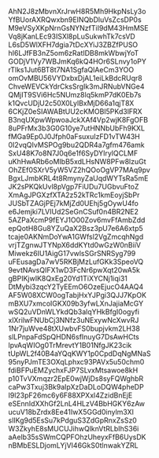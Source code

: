 AhN2J8zMbvnXrJrwH8R5Mh9HkpNsLy3o
YfBUorAXRQwxbn9EINQbDluVsZcsDP0s
M9eVSyXKpNrnGsNYNzfTiI9dM43HmMSE
Vq8jKanLEc93ISXl8pLuSukwhTk7csVD
L6sD5WlXFH7dgia7tDcXYiJ3ZBZfPUSO
hI6LJfFB3nZ5om6zRatIDB8mkWbwjYoT
GODjV1Vy7WBJmKq6kQ4HOr6SLnvy1oPY
rTlks1Jut6BT8t7NA1SgfaQlAeCm3YOO
omOvMBU56VYDxbxDjAL1eiLkBdcRUqr8
ChveWEVCkYdrCksSrgIk3mJRNubVNGe4
QMjIT9SVi6Hc5NUmz8lq5kmP7dK0Eb7s
k1QvcUDjU2c50X0LylBxMjD66a1qjT8X
6CKjZ0eSIAWABtUU2cKMOBI5PKd3lFRX
B3nqUXpwWpwoaJckXAf4Vp2wjK8FgOFB
8uPFrMx3b3G0G10ye7utHNNbUbFh9KXL
fMGa9Ep0J0Jfph0aFsuxuIzFD1vTW43H
0I2vqQIvMSPOg9bu2QDR4a7gfm476amk
SxU48K7o8N7J0q6e1f6SyDYIrylQCLMF
uKhHwARb6oMIbB5xdLHsNW8PFw8lzuGt
OhZEf0SXrV5yW5VZ2hQOoOgVP7MAq9pv
BgxLJmbKRL4t8RmynyZaUqdWYTsRa5mE
JK2sPKQkUvl8pVgp7FiUDu7UGbvuFtoZ
XmAgJPGXzfXTA2z52kTRc1kmEoyjSbPr
JUSbTZAGjPEj7kMjZd0UEhj5gOywU4fo
e6Jemjki7LVIUd2SeGnCSuf0n4BR2NE2
5AZPaXcmP9fEYJ1O00Zov6mvFfAmbZdd
epQotH8Gu8YZuQaX2Bsz3pU7e6A6xtp5
tcaje0AKNmDoYwA1GWfsl2VgZmcqhNgd
vrjTZgnwJTYNpX6ddKYtd0wGzW0nBiiV
Miwekz6IU1AigG17vwlsSGrSNRSyg799
uFEusagDa7wV5RKBjMzLufGKk3SpeoVQ
9evtNAvsQIFX1wD3FcNr6pwXqt20wA5k
gBPIKjwIK8QxEg20Yd1TiXYCNj1iqi31
DtMybi3zqcY2TyEEmO6OzeEjucO4AAQ4
AF5W08XCW0ogTabjHxYJPgi3QJJ7KpOK
mBXU7xmcoIGKX09b3yfwLXnJajiaMcGY
wSQ2uVDnWLYkdQb3alqYHkBfgI0ogyfi
xlXrilwFNUbCj3NNfz3uNExywNcXwvRJ
1Nr7juWve48tXUwbvFS0bupjvkm2LH38
slLPnpaFdSpQHDN6sfInuyG7DsAwHCts
lpvAqWIOg0TrMrevtY1B01NfgJK23cik
tUpWL2f40B4aYQqKWY1p0CpdDqNgMNaS
95nyPJmTE3OXqLphxc93PAVx5u50chm0
fdiBFPuEMZychxFJP7SLvxMtsawoe8kH
p10TvVXmqzr2EpE0wjWjDs8syFQWghbR
caPw3Txuj3Bk9aIpXzDaDLoDQW4pheDP
I9l23pF26mc6y6F88XPXxl4ZzidBnEjE
eSEnnIdXXhGf2LnL4HLzV4BbHGKY6zAw
ucuV18bZrdx8Ee41IwX5GGd0inylm3XI
slIKg9d5EsSu7kPdguS3ZdGpRnxZsSz0
W3ZkyhE8sMUCUJihwQlknVtRLbIhS36i
aAelb35sSWmCQPFOhzUheyxFfB6UysDK
nBMbESLDjomLYjVI46GkS0tlnwakYZRL
